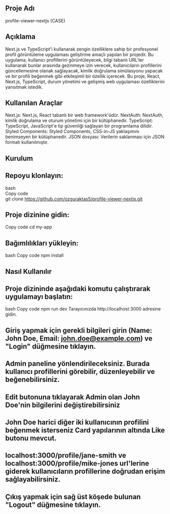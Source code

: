 ## Proje Adı

profile-viewer-nextjs (CASE)

## Açıklama

Next.js ve TypeScript'i kullanarak zengin özelliklere sahip bir profesyonel profil görüntüleme uygulaması geliştirme amaçlı yapılan bir projedir. Bu uygulama, kullanıcı profillerini görüntüleyecek, bilgi tabanlı URL'ler kullanarak bunlar arasında gezinmeye izin verecek, kullanıcıların profillerini güncellemesine olanak sağlayacak, kimlik doğrulama simülasyonu yapacak ve bir profili beğenmek gibi etkileşimli bir özellik içerecek. Bu proje, React, Next.js, TypeScript, durum yönetimi ve gelişmiş web uygulaması özelliklerini yansıtmak istedik.

## Kullanılan Araçlar

Next.js: Next.js, React tabanlı bir web framework'üdür.
NextAuth: NextAuth, kimlik doğrulama ve oturum yönetimi için bir kütüphanedir.
TypeScript: TypeScript, JavaScript'e tip güvenliği sağlayan bir programlama dilidir.
Styled Components: Styled Components, CSS-in-JS yaklaşımını benimseyen bir kütüphanedir.
JSON dosyası: Verilerin saklanması için JSON formatı kullanılmıştır.

## Kurulum

## Repoyu klonlayın:

bash <br>
Copy code <br>
git clone https://github.com/ozguraktas5/profile-viewer-nextjs.git

## Proje dizinine gidin:


Copy code
cd my-app

## Bağımlılıkları yükleyin:

bash
Copy code
npm install

## Nasıl Kullanılır

## Proje dizininde aşağıdaki komutu çalıştırarak uygulamayı başlatın:

bash
Copy code
npm run dev
Tarayıcınızda http://localhost:3000 adresine gidin.

## Giriş yapmak için gerekli bilgileri girin (Name: John Doe, Email: john.doe@example.com) ve "Login" düğmesine tıklayın. 

## Admin paneline yönlendirileceksiniz. Burada kullanıcı profillerini görebilir, düzenleyebilir ve beğenebilirsiniz.

## Edit butonuna tıklayarak Admin olan John Doe'nin bilgilerini değiştirebilirsiniz

## John Doe harici diğer iki kullanıcının profilini beğenmek isterseniz Card yapılarının altında Like butonu mevcut.

## localhost:3000/profile/jane-smith ve localhost:3000/profile/mike-jones url'lerine giderek kullanıcıların profillerine doğrudan erişim sağlayabilirsiniz.

## Çıkış yapmak için sağ üst köşede bulunan "Logout" düğmesine tıklayın.